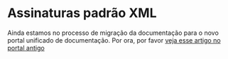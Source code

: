 ﻿# Assinaturas padrão XML

Ainda estamos no processo de migração da documentação para o novo portal unificado de documentação. Por ora, por favor
[veja esse artigo no portal antigo](http://pki.lacunasoftware.com/Help/html/5f6d98da-2966-49cc-aab0-d23d37728372.htm)
